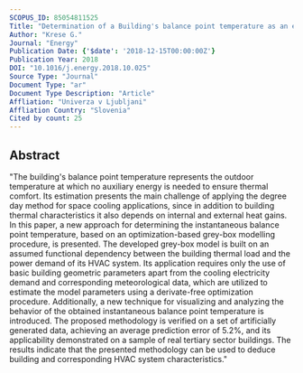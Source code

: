 ```yaml
---
SCOPUS_ID: 85054811525
Title: "Determination of a Building's balance point temperature as an energy characteristic"
Author: "Krese G."
Journal: "Energy"
Publication Date: {'$date': '2018-12-15T00:00:00Z'}
Publication Year: 2018
DOI: "10.1016/j.energy.2018.10.025"
Source Type: "Journal"
Document Type: "ar"
Document Type Description: "Article"
Affliation: "Univerza v Ljubljani"
Affliation Country: "Slovenia"
Cited by count: 25
---
```


## Abstract
"The building's balance point temperature represents the outdoor temperature at which no auxiliary energy is needed to ensure thermal comfort. Its estimation presents the main challenge of applying the degree day method for space cooling applications, since in addition to building thermal characteristics it also depends on internal and external heat gains. In this paper, a new approach for determining the instantaneous balance point temperature, based on an optimization-based grey-box modelling procedure, is presented. The developed grey-box model is built on an assumed functional dependency between the building thermal load and the power demand of its HVAC system. Its application requires only the use of basic building geometric parameters apart from the cooling electricity demand and corresponding meteorological data, which are utilized to estimate the model parameters using a derivate-free optimization procedure. Additionally, a new technique for visualizing and analyzing the behavior of the obtained instantaneous balance point temperature is introduced. The proposed methodology is verified on a set of artificially generated data, achieving an average prediction error of 5.2%, and its applicability demonstrated on a sample of real tertiary sector buildings. The results indicate that the presented methodology can be used to deduce building and corresponding HVAC system characteristics."
